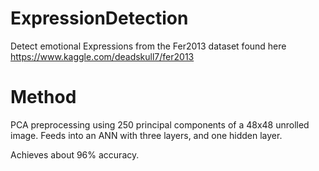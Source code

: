 # ExpressionDetection
Detect emotional Expressions from the Fer2013 dataset found here https://www.kaggle.com/deadskull7/fer2013

# Method

PCA preprocessing using 250 principal components of a 48x48 unrolled image.
Feeds into an ANN with three layers, and one hidden layer.

Achieves about 96% accuracy.